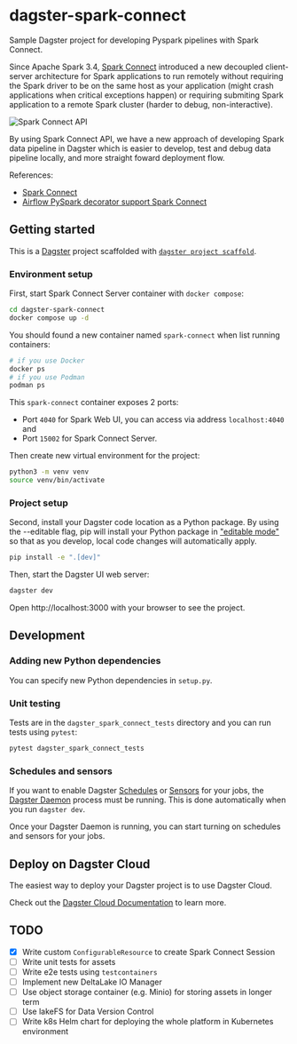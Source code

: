 # dagster-spark-connect

Sample Dagster project for developing Pyspark pipelines with Spark Connect.


Since Apache Spark 3.4, [Spark Connect](https://spark.apache.org/docs/latest/spark-connect-overview.html) introduced a new decoupled client-server architecture for Spark applications to run remotely without requiring the Spark driver to be on the same host as your application (might crash applications when critical exceptions happen) or requiring submiting Spark application to a remote Spark cluster (harder to debug, non-interactive).

![Spark Connect API](https://spark.apache.org/docs/latest/img/spark-connect-api.png)

By using Spark Connect API, we have a new approach of developing Spark data pipeline in Dagster which is easier to develop, test and debug data pipeline locally, and more straight foward deployment flow.


References:
- [Spark Connect](https://spark.apache.org/spark-connect/)
- [Airflow PySpark decorator support Spark Connect](https://airflow.apache.org/docs/apache-airflow-providers-apache-spark/stable/decorators/pyspark.html#spark-connect)

## Getting started

This is a [Dagster](https://dagster.io/) project scaffolded with [`dagster project scaffold`](https://docs.dagster.io/getting-started/create-new-project).

### Environment setup

First, start Spark Connect Server container with `docker compose`:

```bash
cd dagster-spark-connect
docker compose up -d
```

You should found a new container named `spark-connect` when list running containers:

```bash
# if you use Docker
docker ps
# if you use Podman
podman ps
```

This `spark-connect` container exposes 2 ports:
- Port `4040` for Spark Web UI, you can access via address `localhost:4040` and
- Port `15002` for Spark Connect Server.

Then create new virtual environment for the project:

```bash
python3 -m venv venv
source venv/bin/activate
```

### Project setup

Second, install your Dagster code location as a Python package. By using the --editable flag, pip will install your Python package in ["editable mode"](https://pip.pypa.io/en/latest/topics/local-project-installs/#editable-installs) so that as you develop, local code changes will automatically apply.

```bash
pip install -e ".[dev]"
```

Then, start the Dagster UI web server:

```bash
dagster dev
```

Open http://localhost:3000 with your browser to see the project.

## Development

### Adding new Python dependencies

You can specify new Python dependencies in `setup.py`.

### Unit testing

Tests are in the `dagster_spark_connect_tests` directory and you can run tests using `pytest`:

```bash
pytest dagster_spark_connect_tests
```

### Schedules and sensors

If you want to enable Dagster [Schedules](https://docs.dagster.io/concepts/partitions-schedules-sensors/schedules) or [Sensors](https://docs.dagster.io/concepts/partitions-schedules-sensors/sensors) for your jobs, the [Dagster Daemon](https://docs.dagster.io/deployment/dagster-daemon) process must be running. This is done automatically when you run `dagster dev`.

Once your Dagster Daemon is running, you can start turning on schedules and sensors for your jobs.

## Deploy on Dagster Cloud

The easiest way to deploy your Dagster project is to use Dagster Cloud.

Check out the [Dagster Cloud Documentation](https://docs.dagster.cloud) to learn more.

## TODO
- [x] Write custom `ConfigurableResource` to create Spark Connect Session
- [ ] Write unit tests for assets
- [ ] Write e2e tests using `testcontainers`
- [ ] Implement new DeltaLake IO Manager
- [ ] Use object storage container (e.g. Minio) for storing assets in longer term
- [ ] Use lakeFS for Data Version Control
- [ ] Write k8s Helm chart for deploying the whole platform in Kubernetes environment
